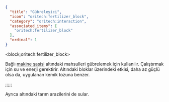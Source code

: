 ```json
{
  "title": "Gübreleyici",
  "icon": "oritech:fertilizer_block",
  "category": "oritech:interaction",
  "associated_items": [
    "oritech:fertilizer_block"
  ],
  "ordinal": 1
}
```

<block;oritech:fertilizer_block>

Bağlı [makine şasisi](^oritech:interaction/machine_frames) altındaki mahsulleri gübrelemek için kullanılır. Çalıştırmak için su ve enerji gerektirir. Altındaki bloklar üzerindeki etkisi, daha az güçlü olsa da, uygulanan kemik tozuna benzer.

;;;;;

Ayrıca altındaki tarım arazilerini de sular.